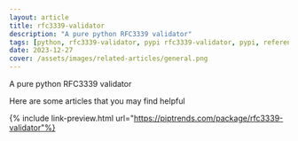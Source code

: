 ```yaml
---
layout: article
title: rfc3339-validator
description: "A pure python RFC3339 validator"
tags: [python, rfc3339-validator, pypi rfc3339-validator, pypi, references]
date: 2023-12-27
cover: /assets/images/related-articles/general.png
---
```


A pure python RFC3339 validator

Here are some articles that you may find helpful

{% include link-preview.html url="https://piptrends.com/package/rfc3339-validator"%}